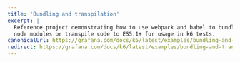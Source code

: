 ```yaml
---
title: 'Bundling and transpilation'
excerpt: |
  Reference project demonstrating how to use webpack and babel to bundle
  node modules or transpile code to ES5.1+ for usage in k6 tests.
canonicalUrl: https://grafana.com/docs/k6/latest/examples/bundling-and-transpilation/
redirect: https://grafana.com/docs/k6/latest/examples/bundling-and-transpilation/
---
```


